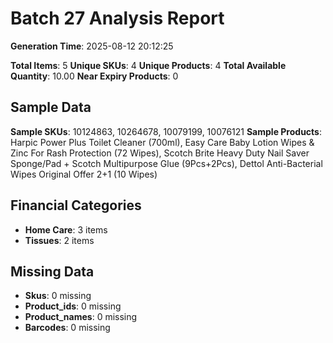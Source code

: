 # Batch 27 Analysis Report

**Generation Time**: 2025-08-12 20:12:25

**Total Items**: 5
**Unique SKUs**: 4
**Unique Products**: 4
**Total Available Quantity**: 10.00
**Near Expiry Products**: 0

## Sample Data
**Sample SKUs**: 10124863, 10264678, 10079199, 10076121
**Sample Products**: Harpic Power Plus Toilet Cleaner (700ml), Easy Care Baby Lotion Wipes & Zinc For Rash Protection (72 Wipes), Scotch Brite Heavy Duty Nail Saver Sponge/Pad + Scotch Multipurpose Glue (9Pcs+2Pcs), Dettol Anti-Bacterial Wipes Original Offer 2+1 (10 Wipes)

## Financial Categories
- **Home Care**: 3 items
- **Tissues**: 2 items

## Missing Data
- **Skus**: 0 missing
- **Product_ids**: 0 missing
- **Product_names**: 0 missing
- **Barcodes**: 0 missing
